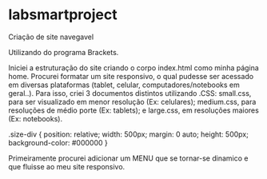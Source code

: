 # labsmartproject
Criação de site navegavel

Utilizando do programa Brackets.

Iniciei a estruturação do site criando o corpo index.html como minha página home.
Procurei formatar um site responsivo, o qual pudesse ser acessado em diversas plataformas (tablet, celular, computadores/notebooks em geral..). Para isso, criei 3 documentos distintos utilizando .CSS: small.css, para ser visualizado em menor resolução (Ex: celulares); medium.css, para resoluções de médio porte (Ex: tablets); e large.css, em resoluções maiores (Ex: notebooks).

<!----- ESTRUTURA DO ARQUIVO SMALL.CSS PARA EXEMPLO----->

.size-div {
	position: relative;
	width: 500px;
	margin: 0 auto;
	height: 500px;
	background-color: #000000
}

Primeiramente procurei adicionar um MENU que se tornar-se dinamico e que fluisse ao meu site responsivo. 



